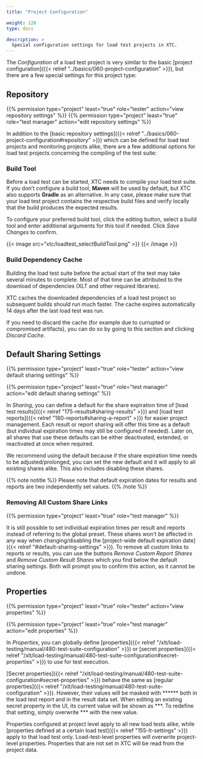 ```yaml
---
title: "Project Configuration"

weight: 120
type: docs

description: >
  Special configuration settings for load test projects in XTC.
---
```


The _Configuration_ of a load test project is very similar to the basic [project configuration]({{< relref "../basics/060-project-configuration" >}}), but there are a few special settings for this project type:

## Repository

{{% permission type="project" least="true" role="tester" action="view repository settings" %}}
{{% permission type="project" least="true" role="test manager" action="edit repository settings" %}}

In addition to the [basic repository settings]({{< relref "../basics/060-project-configuration#repository" >}}) which can be defined for load test projects and monitoring projects alike, there are a few additional options for load test projects concerning the compiling of the test suite:

### Build Tool

Before a load test can be started, XTC needs to compile your load test suite. If you don’t configure a build tool, **Maven** will be used by default, but XTC also supports **Gradle** as an alternative. In any case, please make sure that your load test project contains the respective build files and verify locally that the build produces the expected results.

To configure your preferred build tool, click the editing button, select a build tool and enter additional arguments for this tool if needed. Click _Save Changes_ to confirm.

{{< image src="xtc/loadtest_selectBuildTool.png" >}}
{{< /image >}} 

### Build Dependency Cache

Building the load test suite before the actual start of the test may take several minutes to complete. Most of that time can be attributed to the download of dependencies (XLT and other required libraries). 

XTC caches the downloaded dependencies of a load test project so subsequent builds should run much faster. The cache expires automatically 14 days after the last load test was run. 

If you need to discard the cache (for example due to currupted or compromised artifacts), you can do so by going to this section and clicking _Discard Cache_.

## Default Sharing Settings

{{% permission type="project" least="true" role="tester" action="view default sharing settings" %}}

{{% permission type="project" least="true" role="test manager" action="edit default sharing settings" %}}

In _Sharing_, you can define a default for the share expiration time of [load test results]({{< relref "175-results#sharing-results" >}}) and [load test reports]({{< relref "180-reports#sharing-a-report" >}}) for easier project management. Each result or report sharing will offer this time as a default (but individual expiration times may still be configured if needed). Later on, all shares that use these defaults can be either deactivated, extended, or reactivated at once when required. 

We recommend using the default because if the share expiration time needs to be adjusted/prolonged, you can set the new default and it will apply to all existing shares alike. This also includes disabling these shares.

{{% note notitle %}}
Please note that default expiration dates for results and reports are two independently set values.
{{% /note %}}

### Removing All Custom Share Links

{{% permission type="project" least="true" role="test manager" %}}

It is still possible to set individual expiration times per result and reports instead of referring to the global preset. These shares won't be affected in any way when changing/disabling the [project-wide default expiration date]({{< relref "#default-sharing-settings" >}}). To remove all custom links to reports or results, you can use the buttons _Remove Custom Report Shares_ and _Remove Custom Result Shares_ which you find below the default sharing settings. Both will prompt you to confirm this action, as it cannot be undone. 

## Properties

{{% permission type="project" least="true" role="tester" action="view properties" %}}

{{% permission type="project" least="true" role="test manager" action="edit properties" %}}

In _Properties_, you can globally define [properties]({{< relref "/xlt/load-testing/manual/480-test-suite-configuration" >}}) or [secret properties]({{< relref "/xlt/load-testing/manual/480-test-suite-configuration#secret-properties" >}}) to use for test execution. 

[Secret properties]({{< relref "/xlt/load-testing/manual/480-test-suite-configuration#secret-properties" >}}) behave the same as [regular properties]({{< relref "/xlt/load-testing/manual/480-test-suite-configuration" >}}). However, their values will be masked with ****** both in the load test report and in the result data set.
When editing an existing secret property in the UI, its current value will be shown as \*\*\*. To redefine that setting, simply overwrite \*\*\* with the new value.

Properties configured at project level apply to all new load tests alike, while [properties defined at a certain load test]({{< relref "155-lt-settings" >}}) apply to that load test only. Load-test-level properties will overwrite project-level properties. Properties that are not set in XTC will be read from the project data. 

